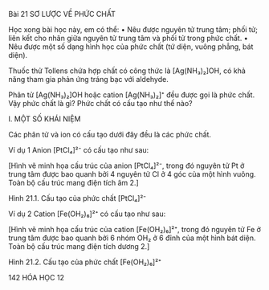 Bài 21 SƠ LƯỢC VỀ PHỨC CHẤT

Học xong bài học này, em có thể:
• Nêu được nguyên tử trung tâm; phối tử; liên kết cho nhân giữa nguyên tử trung tâm và phối tử trong phức chất.
• Nêu được một số dạng hình học của phức chất (tứ diện, vuông phẳng, bát diện).

Thuốc thử Tollens chứa hợp chất có công thức là [Ag(NH₃)₂]OH, có khả năng tham gia phản ứng tráng bạc với aldehyde.

Phân tử [Ag(NH₃)₂]OH hoặc cation [Ag(NH₃)₂]⁺ đều được gọi là phức chất. Vậy phức chất là gì? Phức chất có cấu tạo như thế nào?

I. MỘT SỐ KHÁI NIỆM

Các phân tử và ion có cấu tạo dưới đây đều là các phức chất.

Ví dụ 1 Anion [PtCl₄]²⁻ có cấu tạo như sau:

[Hình vẽ minh họa cấu trúc của anion [PtCl₄]²⁻, trong đó nguyên tử Pt ở trung tâm được bao quanh bởi 4 nguyên tử Cl ở 4 góc của một hình vuông. Toàn bộ cấu trúc mang điện tích âm 2.]

Hình 21.1. Cấu tạo của phức chất [PtCl₄]²⁻

Ví dụ 2 Cation [Fe(OH₂)₆]²⁺ có cấu tạo như sau:

[Hình vẽ minh họa cấu trúc của cation [Fe(OH₂)₆]²⁺, trong đó nguyên tử Fe ở trung tâm được bao quanh bởi 6 nhóm OH₂ ở 6 đỉnh của một hình bát diện. Toàn bộ cấu trúc mang điện tích dương 2.]

Hình 21.2. Cấu tạo của phức chất [Fe(OH₂)₆]²⁺

142 HÓA HỌC 12